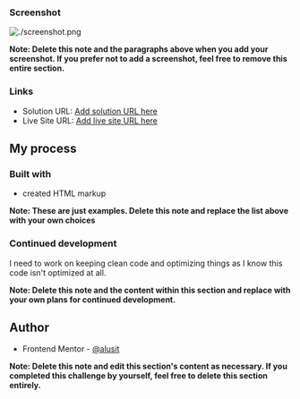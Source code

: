 ### Screenshot

![./screenshot.png](./screenshot.jpg)

**Note: Delete this note and the paragraphs above when you add your screenshot. If you prefer not to add a screenshot, feel free to remove this entire section.**

### Links

- Solution URL: [Add solution URL here](https://your-solution-url.com)
- Live Site URL: [Add live site URL here](https://your-live-site-url.com)

## My process

### Built with

- created HTML markup

**Note: These are just examples. Delete this note and replace the list above with your own choices**

### Continued development

I need to work on keeping clean code and optimizing things as I know this code isn't optimized at all.

**Note: Delete this note and the content within this section and replace with your own plans for continued development.**

## Author

- Frontend Mentor - [@alusit](https://www.frontendmentor.io/profile/altusit)

**Note: Delete this note and edit this section's content as necessary. If you completed this challenge by yourself, feel free to delete this section entirely.**
